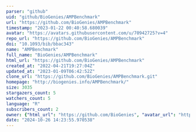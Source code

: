 ```yaml
---
parser: "github"
uid: "github/BioGenies/AMPBenchmark"
url: "https://github.com/BioGenies/AMPBenchmark"
timestamp: "2023-01-22 00:40:58.680039"
avatar: "https://avatars.githubusercontent.com/u/70942725?v=4"
repo_url: "https://github.com/BioGenies/AMPBenchmark"
doi: "10.1093/bib/bbac343"
name: "AMPBenchmark"
full_name: "BioGenies/AMPBenchmark"
html_url: "https://github.com/BioGenies/AMPBenchmark"
created_at: "2022-04-21T19:27:04Z"
updated_at: "2023-01-09T06:42:52Z"
clone_url: "https://github.com/BioGenies/AMPBenchmark.git"
homepage: "http://biogenies.info/AMPBenchmark/"
size: 3035
stargazers_count: 5
watchers_count: 5
language: "R"
subscribers_count: 2
owner: {"html_url": "https://github.com/BioGenies", "avatar_url": "https://avatars.githubusercontent.com/u/70942725?v=4", "login": "BioGenies", "type": "Organization"}
date: "2024-10-26 14:23:55.970538"
---
```

